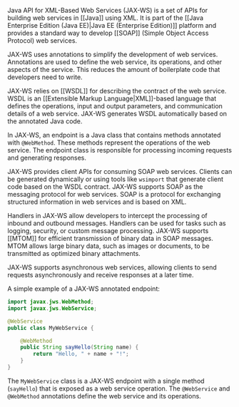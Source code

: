Java API for XML-Based Web Services (JAX-WS) is a set of APIs for building web services in [[Java]] using XML. It is part of the [[Java Enterprise Edition (Java EE)|Java EE (Enterprise Edition)]] platform and provides a standard way to develop [[SOAP]] (Simple Object Access Protocol) web services.

JAX-WS uses annotations to simplify the development of web services. Annotations are used to define the web service, its operations, and other aspects of the service. This reduces the amount of boilerplate code that developers need to write.

JAX-WS relies on [[WSDL]] for describing the contract of the web service. WSDL is an [[Extensible Markup Language|XML]]-based language that defines the operations, input and output parameters, and communication details of a web service. JAX-WS generates WSDL automatically based on the annotated Java code.

In JAX-WS, an endpoint is a Java class that contains methods annotated with `@WebMethod`. These methods represent the operations of the web service. The endpoint class is responsible for processing incoming requests and generating responses.

JAX-WS provides client APIs for consuming SOAP web services. Clients can be generated dynamically or using tools like `wsimport` that generate client code based on the WSDL contract. JAX-WS supports SOAP as the messaging protocol for web services. SOAP is a protocol for exchanging structured information in web services and is based on XML.

Handlers in JAX-WS allow developers to intercept the processing of inbound and outbound messages. Handlers can be used for tasks such as logging, security, or custom message processing. JAX-WS supports [[MTOM]] for efficient transmission of binary data in SOAP messages. MTOM allows large binary data, such as images or documents, to be transmitted as optimized binary attachments.

JAX-WS supports asynchronous web services, allowing clients to send requests asynchronously and receive responses at a later time.

A simple example of a JAX-WS annotated endpoint:

```java
import javax.jws.WebMethod;
import javax.jws.WebService;

@WebService
public class MyWebService {

    @WebMethod
    public String sayHello(String name) {
        return "Hello, " + name + "!";
    }
}
```

The `MyWebService` class is a JAX-WS endpoint with a single method (`sayHello`) that is exposed as a web service operation. The `@WebService` and `@WebMethod` annotations define the web service and its operations.


